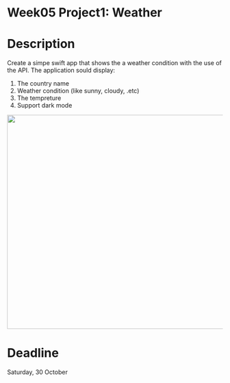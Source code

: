 # Week05 Project1: Weather

# Description 
Create a simpe swift app that shows the a weather condition with the use of the API. The application sould display:
1. The country name 
2. Weather condition (like sunny, cloudy, .etc)
3. The tempreture
4. Support dark mode


<img src="https://user-images.githubusercontent.com/44459664/138584574-c22c57d2-96cb-4550-9fcc-1020b3d03b22.png" width="860" height="500"/>  


# Deadline
Saturday, 30 October 
